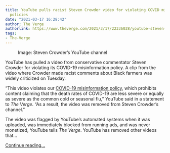 ```yaml
---
title: YouTube pulls racist Steven Crowder video for violating COVID misinformation
  policies
date: "2021-03-17 16:28:42"
author: The Verge
authorlink: https://www.theverge.com/2021/3/17/22336028/youtube-steven-crowder-racist-video-removed-covid-misinformation-policies
tags:
- The-Verge
---
```

<figure>
      <img alt="" src="https://cdn.vox-cdn.com/thumbor/J42JBtOqFfpwnBaGOA2_EPQQZfc=/150x0:1770x1080/1310x873/cdn.vox-cdn.com/uploads/chorus_image/image/68981728/Screen_Shot_2021_03_17_at_8.53.36_AM.0.png" />
        <figcaption>Image: Steven Crowder’s YouTube channel</figcaption>
    </figure>

  <p id="nlCkM3">YouTube has pulled a video from conservative commentator Steven Crowder for violating its COVID-19 misinformation policy. A clip from the video where Crowder made racist comments about Black farmers was widely criticized on Tuesday.</p>
<p id="tJqR1R">“This video violates our <a href="https://support.google.com/youtube/answer/9891785?hl=en">COVID-19 misinformation policy</a>, which prohibits content claiming that the death rates of COVID-19 are less severe or equally as severe as the common cold or seasonal flu,” YouTube said in a statement to <em>The Verge</em>. “As a result, the video was removed from Steven Crowder’s channel.”</p>
<p id="qJTspZ">The video was flagged by YouTube’s automated systems when it was uploaded, was immediately blocked from running ads, and was never monetized, YouTube tells <em>The Verge</em>. YouTube has removed other videos that...</p>
  <p>
    <a href="https://www.theverge.com/2021/3/17/22336028/youtube-steven-crowder-racist-video-removed-covid-misinformation-policies">Continue reading&hellip;</a>
  </p>